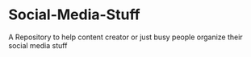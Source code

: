 # Social-Media-Stuff
A Repository to help content creator or just busy people organize their social media stuff
